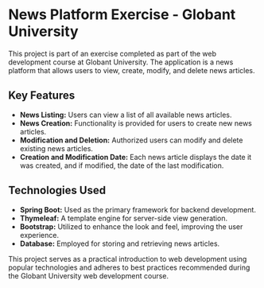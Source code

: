 

# News Platform Exercise - Globant University

This project is part of an exercise completed as part of the web development course at Globant University. The application is a news platform that allows users to view, create, modify, and delete news articles.

## Key Features

- **News Listing:** Users can view a list of all available news articles.
- **News Creation:** Functionality is provided for users to create new news articles.
- **Modification and Deletion:** Authorized users can modify and delete existing news articles.
- **Creation and Modification Date:** Each news article displays the date it was created, and if modified, the date of the last modification.

## Technologies Used

- **Spring Boot:** Used as the primary framework for backend development.
- **Thymeleaf:** A template engine for server-side view generation.
- **Bootstrap:** Utilized to enhance the look and feel, improving the user experience.
- **Database:** Employed for storing and retrieving news articles.


This project serves as a practical introduction to web development using popular technologies and adheres to best practices recommended during the Globant University web development course.


